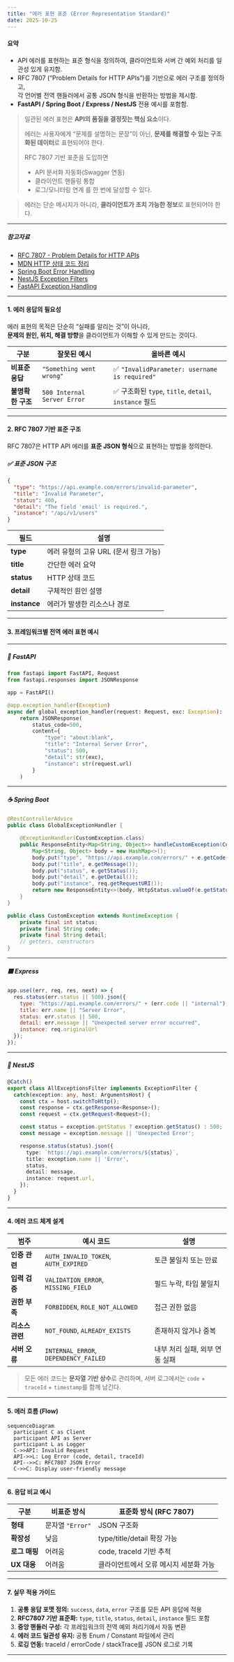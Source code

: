 ```yaml
---
title: "에러 표현 표준 (Error Representation Standard)"
date: 2025-10-25
---
```


#### 요약

- API 에러를 표현하는 표준 형식을 정의하여, 클라이언트와 서버 간 예외 처리를 일관성 있게 유지함.  
- RFC 7807 (“Problem Details for HTTP APIs”)를 기반으로 에러 구조를 정의하고,  
  각 언어별 전역 핸들러에서 공통 JSON 형식을 반환하는 방법을 제시함.  
- **FastAPI / Spring Boot / Express / NestJS** 전용 예시를 포함함.

> 일관된 에러 표현은 **API의 품질을 결정짓는 핵심 요소**이다.
>
> 에러는 사용자에게 “문제를 설명하는 문장”이 아닌,
> **문제를 해결할 수 있는 구조화된 데이터**로 표현되어야 한다.
>
> RFC 7807 기반 표준을 도입하면
>
> * API 문서화 자동화(Swagger 연동)
> * 클라이언트 핸들링 통합
> * 로그/모니터링 연계
>   를 한 번에 달성할 수 있다.


> 에러는 단순 메시지가 아니라, **클라이언트가 조치 가능한 정보**로 표현되어야 한다.

---

##### 참고자료

- [RFC 7807 - Problem Details for HTTP APIs](https://datatracker.ietf.org/doc/html/rfc7807)
- [MDN HTTP 상태 코드 정리](https://developer.mozilla.org/ko/docs/Web/HTTP/Status)
- [Spring Boot Error Handling](https://docs.spring.io/spring-boot/docs/current/reference/htmlsingle/#features.developing-web-applications.error-handling)
- [NestJS Exception Filters](https://docs.nestjs.com/exception-filters)
- [FastAPI Exception Handling](https://fastapi.tiangolo.com/tutorial/handling-errors/)

---

#### 1. 에러 응답의 필요성

에러 표현의 목적은 단순히 “실패를 알리는 것”이 아니라,  
**문제의 원인, 위치, 해결 방향**을 클라이언트가 이해할 수 있게 만드는 것이다.

| 구분 | 잘못된 예시 | 올바른 예시 |
|------|--------------|--------------|
| **비표준 응답** | `"Something went wrong"` | ✅ `"InvalidParameter: username is required"` |
| **불명확한 구조** | `500 Internal Server Error` | ✅ 구조화된 `type`, `title`, `detail`, `instance` 필드 |

---

#### 2. RFC 7807 기반 표준 구조

RFC 7807은 HTTP API 에러를 **표준 JSON 형식**으로 표현하는 방법을 정의한다.

##### ✅ 표준 JSON 구조

```json
{
  "type": "https://api.example.com/errors/invalid-parameter",
  "title": "Invalid Parameter",
  "status": 400,
  "detail": "The field 'email' is required.",
  "instance": "/api/v1/users"
}
```

| 필드           | 설명                       |
| ------------ | ------------------------ |
| **type**     | 에러 유형의 고유 URL (문서 링크 가능) |
| **title**    | 간단한 에러 요약                |
| **status**   | HTTP 상태 코드               |
| **detail**   | 구체적인 원인 설명               |
| **instance** | 에러가 발생한 리소스나 경로          |

---

#### 3. 프레임워크별 전역 에러 표현 예시

---

##### 🐍 FastAPI

```python
from fastapi import FastAPI, Request
from fastapi.responses import JSONResponse

app = FastAPI()

@app.exception_handler(Exception)
async def global_exception_handler(request: Request, exc: Exception):
    return JSONResponse(
        status_code=500,
        content={
            "type": "about:blank",
            "title": "Internal Server Error",
            "status": 500,
            "detail": str(exc),
            "instance": str(request.url)
        }
    )
```

---

##### ☕ Spring Boot

```java
@RestControllerAdvice
public class GlobalExceptionHandler {

    @ExceptionHandler(CustomException.class)
    public ResponseEntity<Map<String, Object>> handleCustomException(CustomException e, HttpServletRequest req) {
        Map<String, Object> body = new HashMap<>();
        body.put("type", "https://api.example.com/errors/" + e.getCode());
        body.put("title", e.getMessage());
        body.put("status", e.getStatus());
        body.put("detail", e.getDetail());
        body.put("instance", req.getRequestURI());
        return new ResponseEntity<>(body, HttpStatus.valueOf(e.getStatus()));
    }
}
```

```java
public class CustomException extends RuntimeException {
    private final int status;
    private final String code;
    private final String detail;
    // getters, constructors
}
```

---

##### 🟦 Express

```javascript
app.use((err, req, res, next) => {
  res.status(err.status || 500).json({
    type: "https://api.example.com/errors/" + (err.code || "internal"),
    title: err.name || "Server Error",
    status: err.status || 500,
    detail: err.message || "Unexpected server error occurred",
    instance: req.originalUrl
  });
});
```

---

##### 🧱 NestJS

```typescript
@Catch()
export class AllExceptionsFilter implements ExceptionFilter {
  catch(exception: any, host: ArgumentsHost) {
    const ctx = host.switchToHttp();
    const response = ctx.getResponse<Response>();
    const request = ctx.getRequest<Request>();

    const status = exception.getStatus ? exception.getStatus() : 500;
    const message = exception.message || 'Unexpected Error';

    response.status(status).json({
      type: `https://api.example.com/errors/${status}`,
      title: exception.name || 'Error',
      status,
      detail: message,
      instance: request.url,
    });
  }
}
```

---

#### 4. 에러 코드 체계 설계

| 범주         | 예시 코드                                 | 설명                 |
| ---------- | ------------------------------------- | ------------------ |
| **인증 관련**  | `AUTH_INVALID_TOKEN`, `AUTH_EXPIRED`  | 토큰 불일치 또는 만료       |
| **입력 검증**  | `VALIDATION_ERROR`, `MISSING_FIELD`   | 필드 누락, 타입 불일치      |
| **권한 부족**  | `FORBIDDEN`, `ROLE_NOT_ALLOWED`       | 접근 권한 없음           |
| **리소스 관련** | `NOT_FOUND`, `ALREADY_EXISTS`         | 존재하지 않거나 중복        |
| **서버 오류**  | `INTERNAL_ERROR`, `DEPENDENCY_FAILED` | 내부 처리 실패, 외부 연동 실패 |

> 모든 에러 코드는 **문자열 기반 상수**로 관리하며,
> 서버 로그에서는 `code` + `traceId` + `timestamp`를 함께 남긴다.

---

#### 5. 에러 흐름 (Flow)

```mermaid
sequenceDiagram
  participant C as Client
  participant API as Server
  participant L as Logger
  C->>API: Invalid Request
  API->>L: Log Error (code, detail, traceId)
  API-->>C: RFC7807 JSON Error
  C->>C: Display user-friendly message
```

---

#### 6. 응답 비교 예시

| 구분        | 비표준 방식        | 표준화 방식 (RFC 7807)       |
| --------- | ------------- | ----------------------- |
| **형태**    | 문자열 `"Error"` | JSON 구조화                |
| **확장성**   | 낮음            | type/title/detail 확장 가능 |
| **로그 매핑** | 어려움           | code, traceId 기반 추적     |
| **UX 대응** | 어려움           | 클라이언트에서 오류 메시지 세분화 가능   |

---

#### 7. 실무 적용 가이드

1. **공통 응답 포맷 정의:**
   `success`, `data`, `error` 구조를 모든 API 응답에 적용
2. **RFC7807 기반 표준화:**
   `type`, `title`, `status`, `detail`, `instance` 필드 포함
3. **중앙 핸들러 구성:**
   각 프레임워크의 전역 예외 처리기에서 자동 변환
4. **에러 코드 일관성 유지:**
   공통 Enum / Constant 파일에서 관리
5. **로깅 연동:**
   traceId / errorCode / stackTrace를 JSON 로그로 기록

---

